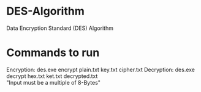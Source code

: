 # DES-Algorithm
Data Encryption Standard (DES) Algorithm  
# Commands to run
Encryption: des.exe encrypt plain.txt key.txt cipher.txt
Decryption: des.exe decrypt hex.txt ket.txt decrypted.txt  
"Input must be a multiple of 8-Bytes"
